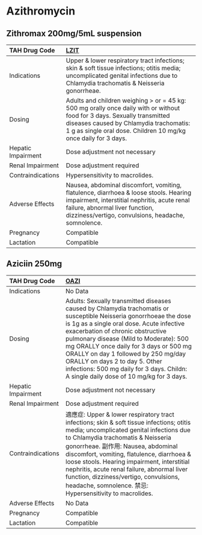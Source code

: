 # Azithromycin

## Zithromax 200mg/5mL suspension

| TAH Drug Code      | [LZIT](https://www.tahsda.org.tw/drugs/hissearch.php?drug_code=LZIT)                                                                                                                                                                  |
|:-------------------|:--------------------------------------------------------------------------------------------------------------------------------------------------------------------------------------------------------------------------------------|
| Indications        | Upper & lower respiratory tract infections; skin & soft tissue infections; otitis media; uncomplicated genital infections due to Chlamydia trachomatis & Neisseria gonorrheae.                                                        |
| Dosing             | Adults and children weighing > or = 45 kg: 500 mg orally once daily with or without food for 3 days. Sexually transmitted diseases caused by Chlamydia trachomatis: 1 g as single oral dose. Children 10 mg/kg once daily for 3 days. |
| Hepatic Impairment | Dose adjustment not necessary                                                                                                                                                                                                         |
| Renal Impairment   | Dose adjustment required                                                                                                                                                                                                              |
| Contraindications  | Hypersensitivity to macrolides.                                                                                                                                                                                                       |
| Adverse Effects    | Nausea, abdominal discomfort, vomiting, flatulence, diarrhoea & loose stools. Hearing impairment, interstitial nephritis, acute renal failure, abnormal liver function, dizziness/vertigo, convulsions, headache, somnolence.         |
| Pregnancy          | Compatible                                                                                                                                                                                                                            |
| Lactation          | Compatible                                                                                                                                                                                                                            |

## Aziciin 250mg

| TAH Drug Code      | [OAZI](https://www.tahsda.org.tw/drugs/hissearch.php?drug_code=OAZI)                                                                                                                                                                                                                                                                                                                                                                                               |
|:-------------------|:-------------------------------------------------------------------------------------------------------------------------------------------------------------------------------------------------------------------------------------------------------------------------------------------------------------------------------------------------------------------------------------------------------------------------------------------------------------------|
| Indications        | No Data                                                                                                                                                                                                                                                                                                                                                                                                                                                            |
| Dosing             | Adults: Sexually transmitted diseases caused by Chlamydia trachomatis or susceptible Neisseria gonorrhoeae the dose is 1g as a single oral dose. Acute infective exacerbation of chronic obstructive pulmonary disease (Mild to Moderate): 500 mg ORALLY once daily for 3 days or 500 mg ORALLY on day 1 followed by 250 mg/day ORALLY on days 2 to day 5. Other infections: 500 mg daily for 3 days. Childn: A single daily dose of 10 mg/kg for 3 days.          |
| Hepatic Impairment | Dose adjustment not necessary                                                                                                                                                                                                                                                                                                                                                                                                                                      |
| Renal Impairment   | Dose adjustment required                                                                                                                                                                                                                                                                                                                                                                                                                                           |
| Contraindications  | 適應症: Upper & lower respiratory tract infections; skin & soft tissue infections; otitis media; uncomplicated genital infections due to Chlamydia trachomatis & Neisseria gonorrheae. 副作用: Nausea, abdominal discomfort, vomiting, flatulence, diarrhoea & loose stools. Hearing impairment, interstitial nephritis, acute renal failure, abnormal liver function, dizziness/vertigo, convulsions, headache, somnolence. 禁忌: Hypersensitivity to macrolides. |
| Adverse Effects    | No Data                                                                                                                                                                                                                                                                                                                                                                                                                                                            |
| Pregnancy          | Compatible                                                                                                                                                                                                                                                                                                                                                                                                                                                         |
| Lactation          | Compatible                                                                                                                                                                                                                                                                                                                                                                                                                                                         |

